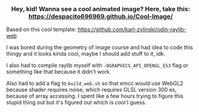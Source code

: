 ### <p align=center>Hey, kid! Wanna see a cool animated image? Here, take this: <br/>https://despacito696969.github.io/Cool-Image/</p>

Based on this cool template: https://github.com/karl-zylinski/odin-raylib-web

I was bored during the geometry of image course and had idea to code this thingy and it looks kinda cool, maybe I should add stuff to it, idk.

I also had to compile raylib myself with `-DGRAPHICS_API_OPENGL_ES3` flag or something like that because it didn't work.

Also had to add a flag to `build_web.sh` so that emcc would use WebGL2 because shader requires noise, which requires GLSL version 300 es, because of array accessing. I spent like a few hours trying to figure this stupid thing out but it's figured out which is cool I guess.
